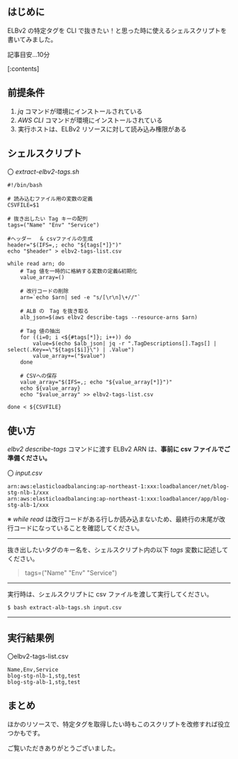 ## はじめに

ELBv2 の特定タグを CLI で抜きたい！と思った時に使えるシェルスクリプトを書いてみました。


記事目安...10分

[:contents]

## 前提条件

1. *jq* コマンドが環境にインストールされている
1. *AWS CLI* コマンドが環境にインストールされている
1. 実行ホストは、ELBv2 リソースに対して読み込み権限がある

## シェルスクリプト
〇 *extract-elbv2-tags.sh*
```
#!/bin/bash

# 読み込むファイル用の変数の定義
CSVFILE=$1

# 抜き出したい Tag キーの配列
tags=("Name" "Env" "Service")

#ヘッダー　 & csvファイルの生成
header="$(IFS=,; echo "${tags[*]}")"
echo "$header" > elbv2-tags-list.csv

while read arn; do
    # Tag 値を一時的に格納する変数の定義&初期化
    value_array=()

    # 改行コードの削除
    arn=`echo $arn| sed -e "s/[\r\n]\+//"`

    # ALB の　Tag を抜き取る
    alb_json=$(aws elbv2 describe-tags --resource-arns $arn)

    # Tag 値の抽出
    for ((i=0; i <${#tags[*]}; i++)) do
        value=$(echo $alb_json| jq -r ".TagDescriptions[].Tags[] | select(.Key==\"${tags[$i]}\") | .Value")
        value_array+=("$value")
    done

    # CSVへの保存
    value_array="$(IFS=,; echo "${value_array[*]}")"
    echo ${value_array}
    echo "$value_array" >> elbv2-tags-list.csv

done < ${CSVFILE}
```

## 使い方


*elbv2 describe-tags* コマンドに渡す ELBv2 ARN は、**事前に csv ファイルでご準備ください。**

〇 *input.csv*
```
arn:aws:elasticloadbalancing:ap-northeast-1:xxx:loadbalancer/net/blog-stg-nlb-1/xxx
arn:aws:elasticloadbalancing:ap-northeast-1:xxx:loadbalancer/app/blog-stg-alb-1/xxx

```
※ *while read* は改行コードがある行しか読み込まないため、最終行の末尾が改行コードになっていることを確認してください。

---
抜き出したいタグのキー名を、シェルスクリプト内の以下 *tags* 変数に記述してください。

> tags=("Name" "Env" "Service")

---

実行時は、シェルスクリプトに csv ファイルを渡して実行してください。
```
$ bash extract-alb-tags.sh input.csv
```

---

## 実行結果例

〇elbv2-tags-list.csv
```
Name,Env,Service
blog-stg-nlb-1,stg,test
blog-stg-alb-1,stg,test

```

## まとめ

ほかのリソースで、特定タグを取得したい時もこのスクリプトを改修すれば役立つかもです。

ご覧いただきありがとうございました。
